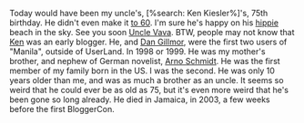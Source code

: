 Today would have been my uncle's, [%search: Ken Kiesler%]'s, 75th birthday. He didn't even make it <a href="http://crimson1.scripting.com/kenKiesler">to 60</a>. I'm sure he's happy on his <a href="https://en.wikipedia.org/wiki/Hippie">hippie</a> beach in the sky. See you soon <a href="http://greatvavavoom.com/">Uncle Vava</a>. BTW, people may not know that <a href="http://scripting.com/2020/04/28/212326.html?title=uncleKenAndAuntDorothy">Ken</a> was an early blogger. He, and <a href="https://en.wikipedia.org/wiki/Dan_Gillmor">Dan Gillmor</a>, were the first two users of "Manila", outside of UserLand. In 1998 or 1999. He was my mother's brother, and nephew of German novelist, <a href="https://en.wikipedia.org/wiki/Arno_Schmidt">Arno Schmidt</a>. He was the first member of my family born in the US. I was the second. He was only 10 years older than me, and was as much a brother as an uncle. It seems so weird that he could ever be as old as 75, but it's even more weird that he's been gone so long already. He died in Jamaica, in 2003, a few weeks before the first BloggerCon. 
